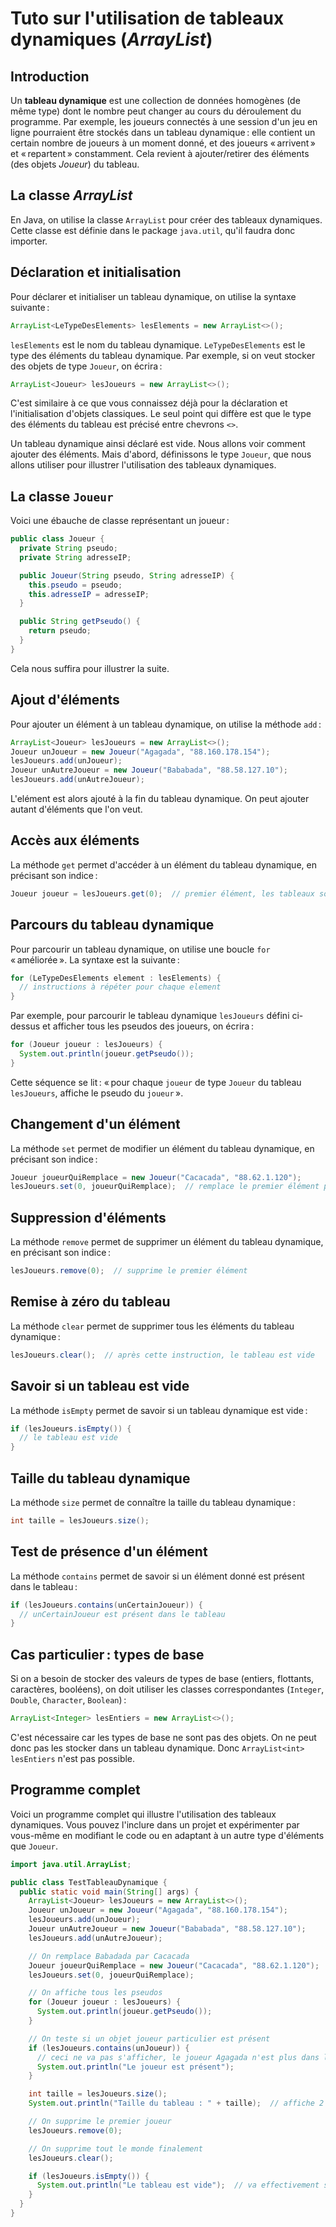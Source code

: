 # Tuto sur l'utilisation de tableaux dynamiques (_ArrayList_)

## Introduction

Un **tableau dynamique** est une collection de données homogènes (de même type) dont le nombre peut changer au cours du déroulement du programme. Par exemple, les joueurs connectés à une session d'un jeu en ligne pourraient être stockés dans un tableau dynamique : elle contient un certain nombre de joueurs à un moment donné, et des joueurs « arrivent » et « repartent » constamment. Cela revient à ajouter/retirer des éléments (des objets _Joueur_) du tableau.

## La classe _ArrayList_

En Java, on utilise la classe `ArrayList` pour créer des tableaux dynamiques. Cette classe est définie dans le package `java.util`, qu'il faudra donc importer.

## Déclaration et initialisation

Pour déclarer et initialiser un tableau dynamique, on utilise la syntaxe suivante :

```java
ArrayList<LeTypeDesElements> lesElements = new ArrayList<>();
```

`lesElements` est le nom du tableau dynamique. `LeTypeDesElements` est le type des éléments du tableau dynamique. Par exemple, si on veut stocker des objets de type `Joueur`, on écrira :

```java
ArrayList<Joueur> lesJoueurs = new ArrayList<>();
```

C'est similaire à ce que vous connaissez déjà pour la déclaration et l'initialisation d'objets classiques. Le seul point qui diffère est que le type des éléments du tableau est précisé entre chevrons `<>`.

Un tableau dynamique ainsi déclaré est vide. Nous allons voir comment ajouter des éléments. Mais d'abord, définissons le type `Joueur`, que nous allons utiliser pour illustrer l'utilisation des tableaux dynamiques.

## La classe `Joueur`

Voici une ébauche de classe représentant un joueur :

```java
public class Joueur {
  private String pseudo;
  private String adresseIP;

  public Joueur(String pseudo, String adresseIP) {
    this.pseudo = pseudo;
    this.adresseIP = adresseIP;
  }

  public String getPseudo() {
    return pseudo;
  }
}
```

Cela nous suffira pour illustrer la suite.

## Ajout d'éléments

Pour ajouter un élément à un tableau dynamique, on utilise la méthode `add` :

```java
ArrayList<Joueur> lesJoueurs = new ArrayList<>();
Joueur unJoueur = new Joueur("Agagada", "88.160.178.154");
lesJoueurs.add(unJoueur);
Joueur unAutreJoueur = new Joueur("Bababada", "88.58.127.10");
lesJoueurs.add(unAutreJoueur);
```

L'elément est alors ajouté à la fin du tableau dynamique. On peut ajouter autant d'éléments que l'on veut.

## Accès aux éléments

La méthode `get` permet d'accéder à un élément du tableau dynamique, en précisant son indice :

```java
Joueur joueur = lesJoueurs.get(0);  // premier élément, les tableaux sont indexés à partir de 0
```

## Parcours du tableau dynamique

Pour parcourir un tableau dynamique, on utilise une boucle `for` « améliorée ». La syntaxe est la suivante :

```java
for (LeTypeDesElements element : lesElements) {
  // instructions à répéter pour chaque element
}
```

Par exemple, pour parcourir le tableau dynamique `lesJoueurs` défini ci-dessus et afficher tous les pseudos des joueurs, on écrira :

```java
for (Joueur joueur : lesJoueurs) {
  System.out.println(joueur.getPseudo());
}
```

Cette séquence se lit : « pour chaque `joueur` de type `Joueur` du tableau `lesJoueurs`, affiche le pseudo du `joueur` ».

## Changement d'un élément

La méthode `set` permet de modifier un élément du tableau dynamique, en précisant son indice :

```java
Joueur joueurQuiRemplace = new Joueur("Cacacada", "88.62.1.120");
lesJoueurs.set(0, joueurQuiRemplace);  // remplace le premier élément par joueurQuiRemplace
```

## Suppression d'éléments

La méthode `remove` permet de supprimer un élément du tableau dynamique, en précisant son indice :

```java
lesJoueurs.remove(0);  // supprime le premier élément
```

## Remise à zéro du tableau

La méthode `clear` permet de supprimer tous les éléments du tableau dynamique :

```java
lesJoueurs.clear();  // après cette instruction, le tableau est vide
```

## Savoir si un tableau est vide

La méthode `isEmpty` permet de savoir si un tableau dynamique est vide :

```java
if (lesJoueurs.isEmpty()) {
  // le tableau est vide
}
```

## Taille du tableau dynamique

La méthode `size` permet de connaître la taille du tableau dynamique :

```java
int taille = lesJoueurs.size();
```

## Test de présence d'un élément

La méthode `contains` permet de savoir si un élément donné est présent dans le tableau :

```java
if (lesJoueurs.contains(unCertainJoueur)) {
  // unCertainJoueur est présent dans le tableau
}
```

## Cas particulier : types de base

Si on a besoin de stocker des valeurs de types de base (entiers, flottants, caractères, booléens), on doit utiliser les classes correspondantes (`Integer`, `Double`, `Character`, `Boolean`) :

```java
ArrayList<Integer> lesEntiers = new ArrayList<>();
```

C'est nécessaire car les types de base ne sont pas des objets. On ne peut donc pas les stocker dans un tableau dynamique. Donc `ArrayList<int> lesEntiers` n'est pas possible.

## Programme complet

Voici un programme complet qui illustre l'utilisation des tableaux dynamiques. Vous pouvez l'inclure dans un projet et expérimenter par vous-même en modifiant le code ou en adaptant à un autre type d'éléments que `Joueur`.

```java
import java.util.ArrayList;

public class TestTableauDynamique {
  public static void main(String[] args) {
    ArrayList<Joueur> lesJoueurs = new ArrayList<>();
    Joueur unJoueur = new Joueur("Agagada", "88.160.178.154");
    lesJoueurs.add(unJoueur);
    Joueur unAutreJoueur = new Joueur("Bababada", "88.58.127.10");
    lesJoueurs.add(unAutreJoueur);

    // On remplace Babadada par Cacacada
    Joueur joueurQuiRemplace = new Joueur("Cacacada", "88.62.1.120");
    lesJoueurs.set(0, joueurQuiRemplace);

    // On affiche tous les pseudos
    for (Joueur joueur : lesJoueurs) {
      System.out.println(joueur.getPseudo());
    }

    // On teste si un objet joueur particulier est présent
    if (lesJoueurs.contains(unJoueur)) {
      // ceci ne va pas s'afficher, le joueur Agagada n'est plus dans le tableau
      System.out.println("Le joueur est présent");
    }

    int taille = lesJoueurs.size();
    System.out.println("Taille du tableau : " + taille);  // affiche 2

    // On supprime le premier joueur
    lesJoueurs.remove(0);

    // On supprime tout le monde finalement
    lesJoueurs.clear();

    if (lesJoueurs.isEmpty()) {
      System.out.println("Le tableau est vide");  // va effectivement s'afficher
    }
  }
}
```
